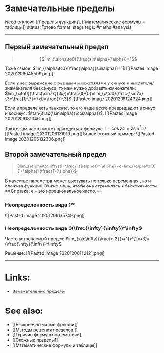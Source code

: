 # Замечательные пределы
Need to know: [[Пределы функций]], [[Математические формулы и таблицы]]
status: Готово
format: stage
tegs: #maths #analysis 

---
## Первый замечательный предел
>$$lim_{\alpha\to0}(\frac{sin\alpha}{\alpha})=1$$

Тоже самое:
$lim_{\alpha\to0}(\frac{\alpha}{sin\alpha})=1$
![[Pasted image 20201206045509.png]]

Если у нас выражение с разными множетялями у синуса и числителя/знаменателя без синуса, то нам нужно добавитьжмножетели:
$lim_{x\to0}(\frac{\sin7x}{3x})=\frac{0}{0}=lim_{x\to0}(\frac{\sin7x}{3*\frac{1}{7}*7x})=\frac{7}{3}$
![[Pasted image 20201206124324.png]]

Если в пределе есть танкентс, то его чаще всего превращадют в синус и косинус: $\tan{\frac{\sin\alpha}{\cos\alpha}}$.
![[Pasted image 20201206131346.png]]

Также вам часто может пригодиться формула:
$1-\cos2\alpha=2\sin^2\alpha$
![[Pasted image 20201206131919.png]]
Более сложный пример:
![[Pasted image 20201206132306.png]]
	
		

## Второй замечательный предел
>$lim_{\alpha\to\infty}(1+\frac{1}{\alpha})^{\alpha}=e=lim_{\alpha\to0}(1+\alpha)^{\frac{1}{\alpha}}$

В качестве параметра  может выступать не только переменная , но и сложная функция. Важно лишь, чтобы она стремилась к бесконечности.
==Справка: e – это иррациональное число.==

### Неопределенность вида $1^\infty$
![[Pasted image 20201206135749.png]]

### Неопределенность вида $(\frac{\infty}{\infty})^\infty$

Часто встречаемый предел:
$lim_{x\to\infty}(\frac{x-2}{x+1})^{2x+3}=(\frac{\infty}{\infty})^\infty$

Решение:
![[Pasted image 20201206142121.png]]

---

# Links:
- [Замечательные пределы](http://mathprofi.ru/zamechatelnye_predely.html)

# See also:
- [[Бесконечно малые функции]]
- [[Методы решения пределов.]]
- [[Горячие формулы математики]]
- [[Сложные пределы]]
- [[Математические формулы и таблицы]]